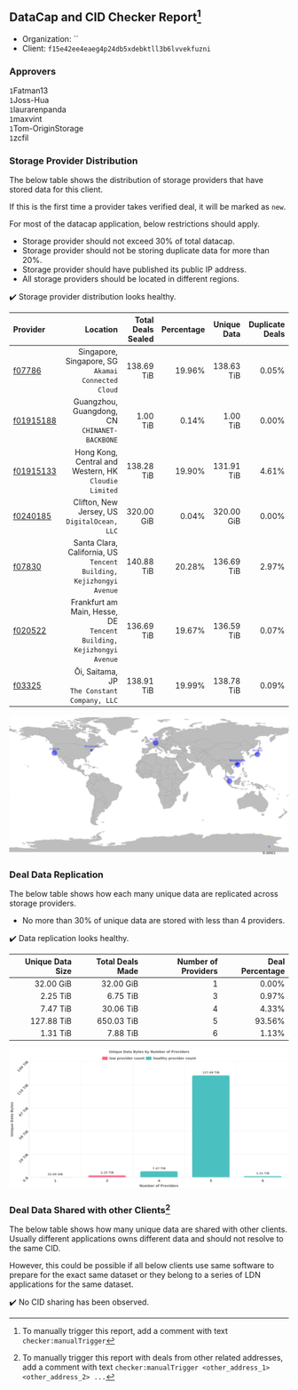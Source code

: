 ## DataCap and CID Checker Report[^1]
 - Organization: ``
 - Client: `f15e42ee4eaeg4p24db5xdebktll3b6lvvekfuzni`
### Approvers
`1`Fatman13<br/>`1`Joss-Hua<br/>`1`laurarenpanda<br/>`1`maxvint<br/>`1`Tom-OriginStorage<br/>`1`zcfil

### Storage Provider Distribution
The below table shows the distribution of storage providers that have stored data for this client.

If this is the first time a provider takes verified deal, it will be marked as `new`.

For most of the datacap application, below restrictions should apply.
 - Storage provider should not exceed 30% of total datacap.
 - Storage provider should not be storing duplicate data for more than 20%.
 - Storage provider should have published its public IP address.
 - All storage providers should be located in different regions.

✔️ Storage provider distribution looks healthy.

| Provider                                              |                                                                Location | Total Deals Sealed | Percentage | Unique Data | Duplicate Deals |
| :---------------------------------------------------- | ----------------------------------------------------------------------: | -----------------: | ---------: | ----------: | --------------: |
| [f07786](https://filfox.info/en/address/f07786)       |                   Singapore, Singapore, SG<br/>`Akamai Connected Cloud` |         138.69 TiB |     19.96% |  138.63 TiB |           0.05% |
| [f01915188](https://filfox.info/en/address/f01915188) |                        Guangzhou, Guangdong, CN<br/>`CHINANET-BACKBONE` |           1.00 TiB |      0.14% |    1.00 TiB |           0.00% |
| [f01915133](https://filfox.info/en/address/f01915133) |                Hong Kong, Central and Western, HK<br/>`Cloudie Limited` |         138.28 TiB |     19.90% |  131.91 TiB |           4.61% |
| [f0240185](https://filfox.info/en/address/f0240185)   |                         Clifton, New Jersey, US<br/>`DigitalOcean, LLC` |         320.00 GiB |      0.04% |  320.00 GiB |           0.00% |
| [f07830](https://filfox.info/en/address/f07830)       |  Santa Clara, California, US<br/>`Tencent Building, Kejizhongyi Avenue` |         140.88 TiB |     20.28% |  136.69 TiB |           2.97% |
| [f020522](https://filfox.info/en/address/f020522)     | Frankfurt am Main, Hesse, DE<br/>`Tencent Building, Kejizhongyi Avenue` |         136.69 TiB |     19.67% |  136.59 TiB |           0.07% |
| [f03325](https://filfox.info/en/address/f03325)       |                         Ōi, Saitama, JP<br/>`The Constant Company, LLC` |         138.91 TiB |     19.99% |  138.78 TiB |           0.09% |

<img src="https://raw.githubusercontent.com/data-preservation-programs/filplus-checker-assets/main/filecoin-project/filecoin-plus-large-datasets/issues/1907/1686811432161.png"/>

### Deal Data Replication
The below table shows how each many unique data are replicated across storage providers.

- No more than 30% of unique data are stored with less than 4 providers.

✔️ Data replication looks healthy.

| Unique Data Size | Total Deals Made | Number of Providers | Deal Percentage |
| ---------------: | ---------------: | ------------------: | --------------: |
|        32.00 GiB |        32.00 GiB |                   1 |           0.00% |
|         2.25 TiB |         6.75 TiB |                   3 |           0.97% |
|         7.47 TiB |        30.06 TiB |                   4 |           4.33% |
|       127.88 TiB |       650.03 TiB |                   5 |          93.56% |
|         1.31 TiB |         7.88 TiB |                   6 |           1.13% |

<img src="https://raw.githubusercontent.com/data-preservation-programs/filplus-checker-assets/main/filecoin-project/filecoin-plus-large-datasets/issues/1907/1686811432847.png"/>

### Deal Data Shared with other Clients[^3]
The below table shows how many unique data are shared with other clients.
Usually different applications owns different data and should not resolve to the same CID.

However, this could be possible if all below clients use same software to prepare for the exact same dataset or they belong to a series of LDN applications for the same dataset.

✔️ No CID sharing has been observed.

[^1]: To manually trigger this report, add a comment with text `checker:manualTrigger`

[^2]: Deals from those addresses are combined into this report as they are specified with `checker:manualTrigger`

[^3]: To manually trigger this report with deals from other related addresses, add a comment with text `checker:manualTrigger <other_address_1> <other_address_2> ...`
